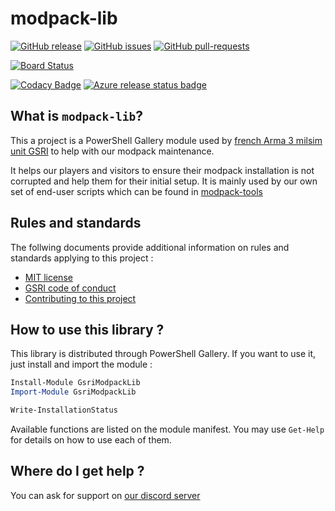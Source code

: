 # modpack-lib

[![GitHub release](https://img.shields.io/github/release/team-gsri/modpack-lib.svg)](https://GitHub.com/team-gsri/modpack-lib/releases/) [![GitHub issues](https://img.shields.io/github/issues/team-gsri/modpack-lib.svg)](https://GitHub.com/team-gsri/modpack-lib/issues/) [![GitHub pull-requests](https://img.shields.io/github/issues-pr/team-gsri/modpack-lib.svg)](https://GitHub.com/team-gsri/modpack-lib/pulls/)

[![Board Status](https://dev.azure.com/gsri/68602664-8df7-46ae-af76-a9dd2ee88310/cec71cda-8680-4cc2-9759-1be1b4e33c93/_apis/work/boardbadge/7db15985-6817-46ff-9d02-5968592febfd?columnOptions=1)](https://dev.azure.com/gsri/68602664-8df7-46ae-af76-a9dd2ee88310/_boards/board/t/cec71cda-8680-4cc2-9759-1be1b4e33c93/Microsoft.RequirementCategory/)

[![Codacy Badge](https://api.codacy.com/project/badge/Grade/5779ec34ae84475092900e423428ec29)](https://www.codacy.com/app/ArwynFr/modpack-lib?utm_source=github.com&amp;utm_medium=referral&amp;utm_content=team-gsri/modpack-lib&amp;utm_campaign=Badge_Grade) [![Azure release status badge](https://vsrm.dev.azure.com/gsri/_apis/public/Release/badge/68602664-8df7-46ae-af76-a9dd2ee88310/1/1)](https://dev.azure.com/gsri/modpack-lib/_release?view=all&definitionId=1)

## What is `modpack-lib`?

This a project is a PowerShell Gallery module used by [french Arma 3 milsim unit GSRI](https://www.gsri.team) to help with our modpack maintenance.

It helps our players and visitors to ensure their modpack installation is not corrupted and help them for their initial setup. It is mainly used by our own set of end-user scripts which can be found in [modpack-tools](https://github.com/team-gsri/modpack-tools)

## Rules and standards

The follwing documents provide additional information on rules and standards applying to this project :

* [MIT license](./LICENSE)
* [GSRI code of conduct](./CODE_OF_CONDUCT.md)
* [Contributing to this project](./CONTRIBUTING.md)

## How to use this library ?

This library is distributed through PowerShell Gallery. If you want to use it, just install and import the module :

```powershell
Install-Module GsriModpackLib
Import-Module GsriModpackLib

Write-InstallationStatus
```

Available functions are listed on the module manifest. You may use `Get-Help` for details on how to use each of them.

## Where do I get help ?

You can ask for support on [our discord server](https://discord.gg/bhMn4jd)
